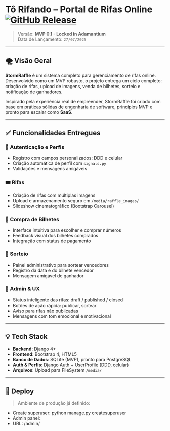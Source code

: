 # Tô Rifando – Portal de Rifas Online [![GitHub Release](https://img.shields.io/github/v/release/srcsoftwareengineer/raffle-portal?label=Release&style=flat-square)](https://github.com/srcsoftwareengineer/raffle-portal/releases/latest)

> Versão: **MVP 0.1 - Locked in Adamantium**  
> Data de Lançamento: `27/07/2025`
---

## 🌪️ Visão Geral

**StormRaffle** é um sistema completo para gerenciamento de rifas online. Desenvolvido como um MVP robusto, o projeto entrega um ciclo completo: criação de rifas, upload de imagens, venda de bilhetes, sorteio e notificação de ganhadores.

Inspirado pela experiência real de empreender, StormRaffle foi criado com base em práticas sólidas de engenharia de software, princípios MVP e pronto para escalar como **SaaS**.

---

## ✅ Funcionalidades Entregues

### 🔐 Autenticação e Perfis
- Registro com campos personalizados: DDD e celular
- Criação automática de perfil com `signals.py`
- Validações e mensagens amigáveis

### 🎟️ Rifas
- Criação de rifas com múltiplas imagens
- Upload e armazenamento seguro em `/media/raffle_images/`
- Slideshow cinematográfico (Bootstrap Carousel)

### 🛒 Compra de Bilhetes
- Interface intuitiva para escolher e comprar números
- Feedback visual dos bilhetes comprados
- Integração com status de pagamento

### 🎉 Sorteio
- Painel administrativo para sortear vencedores
- Registro da data e do bilhete vencedor
- Mensagem amigável de ganhador

### 📢 Admin & UX
- Status inteligente das rifas: draft / published / closed
- Botões de ação rápida: publicar, sortear
- Aviso para rifas não publicadas
- Mensagens com tom emocional e motivacional

---

## 💡 Tech Stack

- **Backend**: Django 4+
- **Frontend**: Bootstrap 4, HTML5
- **Banco de Dados**: SQLite (MVP), pronto para PostgreSQL
- **Auth & Perfis**: Django Auth + UserProfile (DDD, celular)
- **Arquivos**: Upload para FileSystem `/media/`

---

## 🚀 Deploy

> Ambiente de produção já definido:
- Create superuser: python manage.py createsuperuser
- Admin panel:
- URL: /admin/
